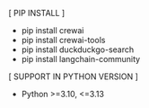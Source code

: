 [ PIP INSTALL ]
 - pip install crewai
 - pip install crewai-tools
 - pip install duckduckgo-search
 - pip install langchain-community


[ SUPPORT IN PYTHON VERSION ]
 - Python >=3.10, <=3.13
